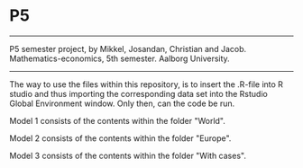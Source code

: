 # P5
-----------------------------------------------------------------
P5 semester project, by Mikkel, Josandan, Christian and Jacob.
Mathematics-economics, 5th semester. Aalborg University.

-----------------------------------------------------------------
The way to use the files within this repository, is to
insert the .R-file into R studio and thus importing the 
corresponding data set into the Rstudio Global 
Environment window. Only then, can the code be run.

Model 1 consists of the contents within the folder "World".

Model 2 consists of the contents within the folder "Europe".

Model 3 consists of the contents within the folder "With cases".

